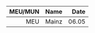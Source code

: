 | MEU/MUN | Name          | Date  |
| -------:|:-------------:| -----:|
|   MEU   | Mainz         | 06.05 |
